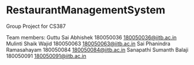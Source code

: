 # RestaurantManagementSystem
Group Project for CS387

Team members:
Guttu Sai Abhishek        180050036 180050036@iitb.ac.in
Mulinti Shaik Wajid       180050063 180050063@iitb.ac.in
Sai Phanindra Ramasahayam 180050084 180050084@iitb.ac.in
Sanapathi Sumanth Balaji  180050091 180050091@iitb.ac.in
